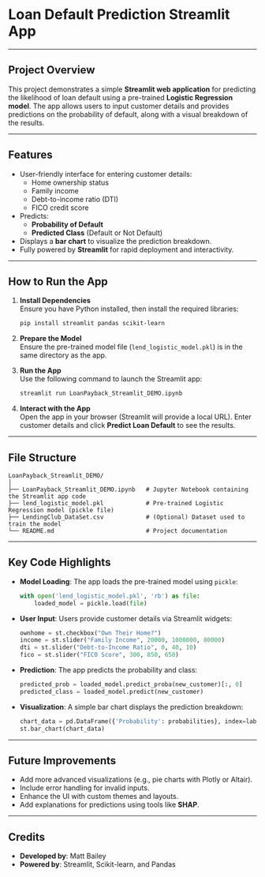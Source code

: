 # Loan Default Prediction Streamlit App

---

## Project Overview
This project demonstrates a simple **Streamlit web application** for predicting the likelihood of loan default using a pre-trained **Logistic Regression model**. The app allows users to input customer details and provides predictions on the probability of default, along with a visual breakdown of the results.

---

## Features
- User-friendly interface for entering customer details:
  - Home ownership status
  - Family income
  - Debt-to-income ratio (DTI)
  - FICO credit score
- Predicts:
  - **Probability of Default**
  - **Predicted Class** (Default or Not Default)
- Displays a **bar chart** to visualize the prediction breakdown.
- Fully powered by **Streamlit** for rapid deployment and interactivity.

---

## How to Run the App
1. **Install Dependencies**  
   Ensure you have Python installed, then install the required libraries:
   ```bash
   pip install streamlit pandas scikit-learn
   ```

2. **Prepare the Model**  
   Ensure the pre-trained model file (`lend_logistic_model.pkl`) is in the same directory as the app.

3. **Run the App**  
   Use the following command to launch the Streamlit app:
   ```bash
   streamlit run LoanPayback_Streamlit_DEMO.ipynb
   ```

4. **Interact with the App**  
   Open the app in your browser (Streamlit will provide a local URL). Enter customer details and click **Predict Loan Default** to see the results.

---

## File Structure
```
LoanPayback_Streamlit_DEMO/
│
├── LoanPayback_Streamlit_DEMO.ipynb   # Jupyter Notebook containing the Streamlit app code
├── lend_logistic_model.pkl            # Pre-trained Logistic Regression model (pickle file)
├── LendingClub_DataSet.csv            # (Optional) Dataset used to train the model
└── README.md                          # Project documentation
```

---

## Key Code Highlights
- **Model Loading**: The app loads the pre-trained model using `pickle`:
   ```python
   with open('lend_logistic_model.pkl', 'rb') as file:
       loaded_model = pickle.load(file)
   ```
- **User Input**: Users provide customer details via Streamlit widgets:
   ```python
   ownhome = st.checkbox("Own Their Home?")
   income = st.slider("Family Income", 20000, 1000000, 80000)
   dti = st.slider("Debt-to-Income Ratio", 0, 40, 10)
   fico = st.slider("FICO Score", 300, 850, 650)
   ```
- **Prediction**: The app predicts the probability and class:
   ```python
   predicted_prob = loaded_model.predict_proba(new_customer)[:, 0]
   predicted_class = loaded_model.predict(new_customer)
   ```
- **Visualization**: A simple bar chart displays the prediction breakdown:
   ```python
   chart_data = pd.DataFrame({'Probability': probabilities}, index=labels)
   st.bar_chart(chart_data)
   ```

---

## Future Improvements
- Add more advanced visualizations (e.g., pie charts with Plotly or Altair).
- Include error handling for invalid inputs.
- Enhance the UI with custom themes and layouts.
- Add explanations for predictions using tools like **SHAP**.

---

## Credits
- **Developed by**: Matt Bailey
- **Powered by**: Streamlit, Scikit-learn, and Pandas  
